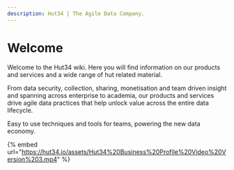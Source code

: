 ```yaml
---
description: Hut34 | The Agile Data Company.
---
```


# Welcome

Welcome to the Hut34 wiki. Here you will find information on our products and services and a wide range of hut related material.  
  
From data security, collection, sharing, monetisation and team driven insight and spanning across enterprise to academia, our products and services drive agile data practices that help unlock value across the entire data lifecycle. 

Easy to use techniques and tools for teams, powering the new data economy.

{% embed url="https://hut34.io/assets/Hut34%20Business%20Profile%20Video%20Version%203.mp4" %}





